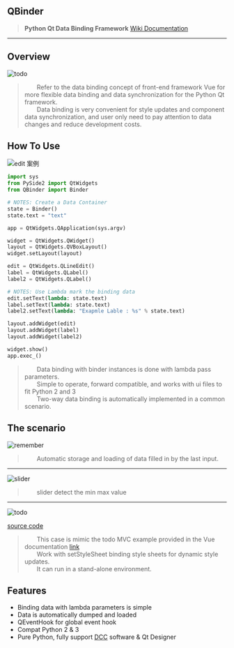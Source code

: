 
## QBinder

> **Python Qt Data Binding Framework** [Wiki Documentation](https://wiki.l0v0.com/Python/QBinder/)

---

## Overview


![todo](https://cdn.jsdelivr.net/gh/FXTD-ODYSSEY/CG_wiki@gh-pages/Python/QBinder/_img/01_example.gif)

> &emsp;&emsp;Refer to the data binding concept of front-end framework Vue for more flexible data binding and data synchronization for the Python Qt framework.  
> &emsp;&emsp;Data binding is very convenient for style updates and component data synchronization, and user only need to pay attention to data changes and reduce development costs.

## How To Use

![edit 案例](https://cdn.jsdelivr.net/gh/FXTD-ODYSSEY/CG_wiki@gh-pages/Python/QBinder/_img/02_edit.gif)

```py
import sys
from PySide2 import QtWidgets
from QBinder import Binder

# NOTES: Create a Data Container
state = Binder()
state.text = "text"

app = QtWidgets.QApplication(sys.argv)

widget = QtWidgets.QWidget()
layout = QtWidgets.QVBoxLayout()
widget.setLayout(layout)

edit = QtWidgets.QLineEdit()
label = QtWidgets.QLabel()
label2 = QtWidgets.QLabel()

# NOTES: Use Lambda mark the binding data
edit.setText(lambda: state.text)
label.setText(lambda: state.text)
label2.setText(lambda: "Exapmle Lable : %s" % state.text)

layout.addWidget(edit)
layout.addWidget(label)
layout.addWidget(label2)

widget.show()
app.exec_()
```

> &emsp;&emsp;Data binding with binder instances is done with lambda pass parameters.  
> &emsp;&emsp;Simple to operate, forward compatible, and works with ui files to fit Python 2 and 3  
> &emsp;&emsp;Two-way data binding is automatically implemented in a common scenario.     


## The scenario  

![remember](https://cdn.jsdelivr.net/gh/FXTD-ODYSSEY/CG_wiki@gh-pages/Python/QBinder/_img/03_remember.gif)

> &emsp;&emsp;Automatic storage and loading of data filled in by the last input.  
 
---

![slider](https://cdn.jsdelivr.net/gh/FXTD-ODYSSEY/CG_wiki@gh-pages/Python/QBinder/_img/04_slider.gif)

> &emsp;&emsp;slider detect the min max value    

---

![todo](https://cdn.jsdelivr.net/gh/FXTD-ODYSSEY/CG_wiki@gh-pages/Python/QBinder/_img/05_todo.gif)

[source code](https://github.com/FXTD-ODYSSEY/QBinder/blob/master/example/todo_app/todo.py)

> &emsp;&emsp;This case is mimic the todo MVC example provided in the Vue documentation [link](https://vuejs.org/v2/examples/todomvc.html)     
> &emsp;&emsp;Work with setStyleSheet binding style sheets for dynamic style updates.   
> &emsp;&emsp;It can run in a stand-alone environment.       

## Features

+ Binding data with lambda parameters is simple  
+ Data is automatically dumped and loaded  
+ QEventHook for global event hook  
+ Compat Python 2 & 3
+ Pure Python, fully support [DCC](https://vfxplatform.com/about/) software & Qt Designer

